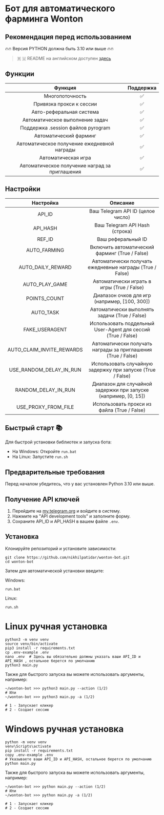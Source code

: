 # Бот для автоматического фарминга Wonton

## Рекомендация перед использованием

🔥🔥 Версия PYTHON должна быть 3.10 или выше 🔥🔥

> 🇷 🇺 README на английском доступен [здесь](README.md)

## Функции

| Функция | Поддержка |
|:-------:|:---------:|
| Многопоточность | ✅ |
| Привязка прокси к сессии | ✅ |
| Авто-реферальная система | ✅ |
| Автоматическое выполнение задач | ✅ |
| Поддержка .session файлов pyrogram | ✅ |
| Автоматический фарминг | ✅ |
| Автоматическое получение ежедневной награды | ✅ |
| Автоматическая игра | ✅ |
| Автоматическое получение наград за приглашения | ✅ |

## Настройки

| Настройка | Описание |
|:---------:|:--------:|
| API_ID | Ваш Telegram API ID (целое число) |
| API_HASH | Ваш Telegram API Hash (строка) |
| REF_ID | Ваш реферальный ID |
| AUTO_FARMING | Включить автоматический фарминг (True / False) |
| AUTO_DAILY_REWARD | Автоматически получать ежедневные награды (True / False) |
| AUTO_PLAY_GAME | Автоматически играть в игры (True / False) |
| POINTS_COUNT | Диапазон очков для игр (например, [100, 300]) |
| AUTO_TASK | Автоматически выполнять задачи (True / False) |
| FAKE_USERAGENT | Использовать поддельный User-Agent для сессий (True / False) |
| AUTO_CLAIM_INVITE_REWARDS | Автоматически получать награды за приглашения (True / False) |
| USE_RANDOM_DELAY_IN_RUN | Использовать случайную задержку при запуске (True / False) |
| RANDOM_DELAY_IN_RUN | Диапазон для случайной задержки при запуске (например, [0, 15]) |
| USE_PROXY_FROM_FILE | Использовать прокси из файла (True / False) |

## Быстрый старт 📚

Для быстрой установки библиотек и запуска бота:
- На Windows: Откройте `run.bat`
- На Linux: Запустите `run.sh`

## Предварительные требования

Перед началом убедитесь, что у вас установлен Python 3.10 или выше.

## Получение API ключей

1. Перейдите на [my.telegram.org](https://my.telegram.org) и войдите в систему.
2. Нажмите на "API development tools" и заполните форму.
3. Сохраните API_ID и API_HASH в вашем файле `.env`.

## Установка

Клонируйте репозиторий и установите зависимости:

```shell
git clone https://github.com/nikhilpatidar/wonton-bot.git
cd wonton-bot
```
Затем для автоматической установки введите:

Windows:
```shell
run.bat
```

Linux:
```shell
run.sh
```

# Linux ручная установка
```shell
python3 -m venv venv
source venv/bin/activate
pip3 install -r requirements.txt
cp .env-example .env
nano .env  # Здесь вы обязательно должны указать ваши API_ID и API_HASH , остальное берется по умолчанию
python3 main.py
```

Также для быстрого запуска вы можете использовать аргументы, например:
```shell
~/wonton-bot >>> python3 main.py --action (1/2)
# Или
~/wonton-bot >>> python3 main.py -a (1/2)

# 1 - Запускает кликер
# 2 - Создает сессию
```


# Windows ручная установка
```shell
python -m venv venv
venv\Scripts\activate
pip install -r requirements.txt
copy .env-example .env
# Указываете ваши API_ID и API_HASH, остальное берется по умолчанию
python main.py
```

Также для быстрого запуска вы можете использовать аргументы, например:
```shell
~/wonton-bot >>> python main.py --action (1/2)
# Или
~/wonton-bot >>> python main.py -a (1/2)

# 1 - Запускает кликер
# 2 - Создает сессию
```
